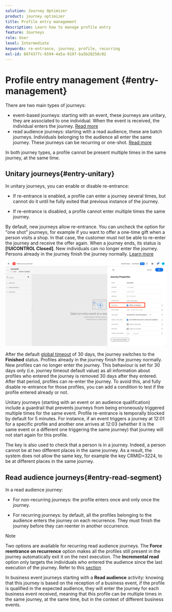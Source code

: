 ```yaml
---
solution: Journey Optimizer
product: journey optimizer
title: Profile entry management
description: Learn how to manage profile entry
feature: Journeys
role: User
level: Intermediate
keywords: re-entrance, journey, profile, recurring
exl-id: 8874377c-6594-4a5a-9197-ba5b28258c02
---
```


# Profile entry management {#entry-management}

There are two main types of journeys:

* event-based journeys: starting with an event, these journeys are unitary, they are associated to one individual. When the event is received, the individual enters the journey. [Read more](#entry-unitary)
* read audience journeys: starting with a read audience, these are batch journeys. Individuals belonging to the audience all enter the same journey. These journeys can be recurring or one-shot. [Read more](#entry-read-segment)

In both journey types, a profile cannot be present multiple times in the same journey, at the same time.

## Unitary journeys{#entry-unitary}

In unitary journeys, you can enable or disable re-entrance:

* If re-entrance is enabled, a profile can enter a journey several times, but cannot do it until he fully exited that previous instance of the journey.

* If re-entrance is disabled, a profile cannot enter multiple times the same journey. 

By default, new journeys allow re-entrance. You can uncheck the option for "one shot" journeys, for example if you want to offer a one-time gift when a person visits a shop. In that case, the customer must not be able to re-enter the journey and receive the offer again. When a journey ends, its status is **[!UICONTROL Closed]**. New individuals can no longer enter the journey. Persons already in the journey finish the journey normally. [Learn more](journey-gs.md#entrance)

![](assets/journey-re-entrance.png)

After the default [global timeout](journey-gs.md#global_timeout) of 30 days, the journey switches to the **Finished** status. Profiles already in the journey finish the journey normally. New profiles can no longer enter the journey. This behaviour is set for 30 days only (i.e. journey timeout default value) as all information about profiles who entered the journey is removed 30 days after they entered. After that period, profiles can re-enter the journey. To avoid this, and fully disable re-entrance for those profiles, you can add a condition to test if the profile entered already or not.

<!--
Due to the 30-day journey timeout, when journey re-entrance is not allowed, we cannot make sure the re-entrance blocking will work more than 30 days. Indeed, as we remove all information about persons who entered the journey 30 days after they enter, we cannot know the person entered previously, more than 30 days ago. -->

Unitary journeys (starting with an event or an audience qualification) include a guardrail that prevents journeys from being erroneously triggered multiple times for the same event. Profile re-entrance is temporally blocked by default for 5 minutes. For instance, if an event triggers a journey at 12:01 for a specific profile and another one arrives at 12:03 (whether it is the same event or a different one triggering the same journey) that journey will not start again for this profile.

The key is also used to check that a person is in a journey. Indeed, a person cannot be at two different places in the same journey. As a result, the system does not allow the same key, for example the key CRMID=3224, to be at different places in the same journey.

## Read audience journeys{#entry-read-segment}

In a read audience journey:

* For non-recurring journeys: the profile enters once and only once the journey.

* For recurring journeys: by default, all the profiles belonging to the audience enters the journey on each recurrence. They must finish the journey before they can reenter in another occurrence. 

>[!NOTE]
>
>Two options are available for recurring read audience journeys. The **Force reentrance on recurrence** option makes all the profiles still present in the journey automatically exit it on the next execution. The **Incremental read** option only targets the individuals who entered the audience since the last execution of the journey. Refer to this [section](../building-journeys/read-audience.md#configuring-segment-trigger-activity)

In business event journeys starting with a **Read audience** activity: knowing that this journey is based on the reception of a business event, if the profile is qualified in the expected audience, they will enter the journey for each business event received, meaning that this profile can be multiple times in the same journey, at the same time, but in the context of different business events.